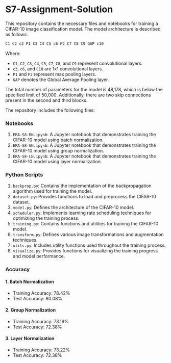 # S7-Assignment-Solution

This repository contains the necessary files and notebooks for training a CIFAR-10 image classification model. The model architecture is  described as follows:

```css
C1 C2 c3 P1 C3 C4 C5 c6 P2 C7 C8 C9 GAP c10
```

Where:

- `C1`, `C2`, `C3`, `C4`, `C5`, `C7`, `C8`, and `C9` represent convolutional layers.
- `c3`, `c6`, and `C10` are 1x1 convolutional layers.
- `P1` and `P2` represent max pooling layers.
- `GAP` denotes the Global Average Pooling layer.

The total number of parameters for the model is 48,178, which is below the specified limit of 50,000. Additionally, there are two skip connections present in the second and third blocks.



The repository includes the following files:

### Notebooks

1. `ERA-S8-BN.ipynb`: A Jupyter notebook that demonstrates training the CIFAR-10 model using batch normalization.
2. `ERA-S8-GN.ipynb`: A Jupyter notebook that demonstrates training the CIFAR-10 model using group normalization.
3. `ERA-S8-LN.ipynb`: A Jupyter notebook that demonstrates training the CIFAR-10 model using layer normalization.

### Python Scripts

1. `backprop.py`: Contains the implementation of the backpropagation algorithm used for training the model.
2. `dataset.py`: Provides functions to load and preprocess the CIFAR-10 dataset.
3. `model.py`: Defines the architecture of the CIFAR-10 model.
4. `scheduler.py`: Implements learning rate scheduling techniques for optimizing the training process.
5. `training.py`: Contains functions and utilities for training the CIFAR-10 model.
6. `transform.py`: Defines various image transformations and augmentation techniques.
7. `utils.py`: Includes utility functions used throughout the training process.
8. `visualize.py`: Provides functions for visualizing the training progress and model performance.





### Accuracy

#### 1. Batch Normalization

- Training Accuracy: 78.42%
- Test Accuracy: 80.08%

#### 2. Group Normalization

- Training Accuracy: 73.19%
- Test Accuracy: 72.38%

#### 3. Layer Normalization

- Training Accuracy: 73.22%
- Test Accuracy: 72.38%
